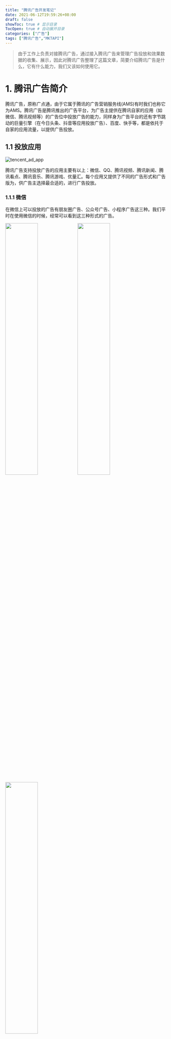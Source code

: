 ```yaml
---
title: "腾讯广告开发笔记"
date: 2021-06-12T19:59:26+08:00
draft: false
showToc: true # 显示目录
TocOpen: true # 自动展开目录
categories: ["广告"]
tags: ["腾讯广告","MKTAPI"]
---
```


> 由于工作上负责对接腾讯广告，通过接入腾讯广告来管理广告投放和效果数据的收集、展示，因此对腾讯广告整理了这篇文章，简要介绍腾讯广告是什么，它有什么能力，我们又该如何使用它。



# 1. 腾讯广告简介

腾讯广告，原称广点通，由于它属于腾讯的广告营销服务线(AMS)有时我们也称它为AMS。腾讯广告是腾讯推出的广告平台，为广告主提供在腾讯自家的应用（如微信、腾讯视频等）的广告位中投放广告的能力，同样身为广告平台的还有字节跳动的巨量引擎（在今日头条、抖音等应用投放广告）、百度、快手等，都是依托于自家的应用流量，以提供广告投放。



## 1.1 投放应用

![tencent_ad_app](https://blog-1304941664.cos.ap-guangzhou.myqcloud.com/article_material/advertisement/tencent_ad_app.png)

腾讯广告支持投放广告的应用主要有以上：微信、QQ、腾讯视频、腾讯新闻、腾讯看点、腾讯音乐、腾讯游戏、优量汇。每个应用又提供了不同的广告形式和广告版为，供广告主选择最合适的，进行广告投放。

### 1.1.1 微信

在微信上可以投放的广告有朋友圈广告、公众号广告、小程序广告这三种。我们平时在使用微信的时候，经常可以看到这三种形式的广告。

<img src="https://blog-1304941664.cos.ap-guangzhou.myqcloud.com/article_material/advertisement/tencent_ad_wechat_pyq.png" width="45%"><img src="https://blog-1304941664.cos.ap-guangzhou.myqcloud.com/article_material/advertisement/tencent_ad_wechat_gzh.png" width="45%"><img src="https://blog-1304941664.cos.ap-guangzhou.myqcloud.com/article_material/advertisement/tencent_ad_wechat_xcx.png" width="45%">

### 1.1.2 QQ

QQ上有手机QQ广告、QQ空间广告这两种形式。

<img src="https://blog-1304941664.cos.ap-guangzhou.myqcloud.com/article_material/advertisement/tencent_ad_qq_mobile.png" width="45%"><img src="https://blog-1304941664.cos.ap-guangzhou.myqcloud.com/article_material/advertisement/tencent_ad_qq_kongjian.png" width="45%">

### 1.1.3 腾讯视频

腾讯视频有闪屏、前贴片、信息流大图等版位可供广告投放展示选择。

<img src="https://blog-1304941664.cos.ap-guangzhou.myqcloud.com/article_material/advertisement/tencent_ad_video_shanping.png" width="45%"><img src="https://blog-1304941664.cos.ap-guangzhou.myqcloud.com/article_material/advertisement/tencent_ad_video_qiantiepian.png" width="45%"><img src="https://blog-1304941664.cos.ap-guangzhou.myqcloud.com/article_material/advertisement/tencent_ad_video_xinxiliu.png" width="45%">

### 1.1.4 常见广告版位

腾讯看点、优量广告、腾讯音乐支持的版位和腾讯视频较为相似，不再一一赘述。总结常见的广告版位有这么几种：

1. 闪屏：在刚打开APP时弹出的开屏广告，用户点击可以跳转到广告页面，或者几秒钟后进入应用。
2. 前贴片：以短视频的形式嵌入到播放的视频的前面几秒。
3. 信息流：在信息流APP中，将广告以原生形式混入信息流内容中，成为其中一个内容，一半还会有个"广告"等字样区别于其他普通的信息流。
4. 横幅：广告固定展示在APP页面的最上面或最下面一条内容。
5. 激励视频：播放一段视频，一定时间之后才可关闭，有时候看完激励视频可以获得游戏道具等奖励。
6. 视频暂停大图：播放视频暂停时，就会在画面中间弹出广告，恢复播放后又消失了。
7. 内容页：在文章底部融入广告内容展示。

具体的各个应用以及支持的广告形式和广告版位可以在帮助文档中详细查看：

https://e.qq.com/ads/helpcenter/detail?cid=2228&pid=4655



## 1.2 广告投放

腾讯广告投放管理平台（AD.QQ.COM），是为广告主提供的一站式广告投放系统，可触达腾讯生态包括微信朋友圈、微信公众号与小程序、QQ、腾讯信息流、腾讯音乐、腾讯新闻与腾讯视频、优量汇等全域流量，同时，通过广告管理、报表、资产等多种能力，帮助广告主实现营销推广的目标。

广告主在腾讯广告进行广告投放，主要分为三个部分：

1. 开通账户：如何开通系统账户以及分配角色。
2. 广告上新：创建一条广告的标准化流程，以及如何通过工具生产和管理投放所需的物料。
3. 广告优化：广告投放后可通过哪些能力分析广告效果以及进行优化操作。

![tencent_ad_steps](https://blog-1304941664.cos.ap-guangzhou.myqcloud.com/article_material/advertisement/tencent_ad_steps.png)

### 1.2.1 投放账户

腾讯广告投放账户的多账户管理是通过商务管家来完成的，通过商务管家可以实时、全面的跟踪管理的广告账号投放效果数据，通过免登陆功能进入投放端进行广告投放优化，共享投放的素材、人群包、落地页等资产数据。

### 1.2.2 广告创建

创建一条完整的广告由创建推广计划、设置广告、设置创意组成。

设置推广计划：计划类型（展示广告计划、搜索广告计划），推广目标（线上商品、应用、网页等），日预算，名称。

![tencent_ad_create_campaign_setting](https://blog-1304941664.cos.ap-guangzhou.myqcloud.com/article_material/advertisement/tencent_ad_create_campaign_setting.png)

设置广告：渠道包，广告版位（朋友圈、公众号、QQ、腾讯新闻等），定向，排期与出价出价，名称。

![tencent_ad_create_adgroup_setting_1](https://blog-1304941664.cos.ap-guangzhou.myqcloud.com/article_material/advertisement/tencent_ad_create_adgroup_setting_1.png)

![tencent_ad_create_adgroup_setting_2](https://blog-1304941664.cos.ap-guangzhou.myqcloud.com/article_material/advertisement/tencent_ad_create_adgroup_setting_2.png)
![tencent_ad_create_adgroup_setting_3](https://blog-1304941664.cos.ap-guangzhou.myqcloud.com/article_material/advertisement/tencent_ad_create_adgroup_setting_3.png)

设置创意：创意形式，素材，创意组件，跳转URL。

![tencent_ad_create_creative_setting_1](https://blog-1304941664.cos.ap-guangzhou.myqcloud.com/article_material/advertisement/tencent_ad_create_creative_setting_1.png)

![tencent_ad_create_creative_setting_2](https://blog-1304941664.cos.ap-guangzhou.myqcloud.com/article_material/advertisement/tencent_ad_create_creative_setting_2.png)

### 1.2.3 广告创建流程概念

**推广目标**

推广的产品形态，如商品推广、应用推广（iOS应用、Android应用、PC应用），公众号推广、网页推广、门店推广等。

**定向**

指定要投放或者要排除的用户的属性集合，投放广告选择合适的定向，可以控制什么用户看得到这条广告，什么用户看不到。属性可以是年龄、性别、设备、消费水平、设备品牌型号、地理位置等，还可以设置人群包直接指定用户群。

**售卖策略**

不同的广告版位支持不同的售卖规则，售卖方式包含以下几种：

- CPC：按每次点击付费
- CPM：按每千次曝光付费
- CPA：按每次下载付费
- oCPC：以点击计费的智能出价。选择特定优化目标，并提供期望平均转化成本后，系统预估每一次展示的转化价值，自动出价，按照点击扣费。
- oCPM：以展示计费的智能出价。选择特定优化目标，并提供期望平均转化成本后，系统预估每一次展示的转化价值，自动出价，按照展示扣费。

### 1.2.4 数据分析

数据报表有不同的口径区别，报表口径旨在向您展示不同统计视角下的报表结果，帮助您通过不同的评估视角，了解广告的表现效果。目前平台支持：广告播放、数据上报、激活时间三种报表口径。同一天的报表数据会因不同的报表口径产生差异。

以一条典型的广告转化链路来看，用户的每一个行为都有对应的时间，例如广告曝光的时间、激活发生的时间，这些行为归因到广告上之后，在不同口径的报表下，该行为会统计到不同日期的报表中去。 

![tencent_ad_data_report_seq](https://blog-1304941664.cos.ap-guangzhou.myqcloud.com/article_material/advertisement/tencent_ad_data_report_seq.png)

数据中心通过组合各种维度的查询，通过趋势图、柱状图、饼图等多种图形化或报表形式，及时、直观地掌握投放效果情况。

![tencent_ad_data_report](https://blog-1304941664.cos.ap-guangzhou.myqcloud.com/article_material/advertisement/tencent_ad_data_report.png)

### 1.2.5 转化归因

转化归因承载了客户接收数据（点击监测）、客户上报数据（上报行为、上报方式等）、平台归因（归因方式）以及投放对应的标的物、优化目标等概念，是打通数据和投放的重要模块。



# 2. 控制台

打开控制台链接：https://ad.qq.com/worktable/#/

登录之后可以看到名下的几个投放账户。

![tencent_ad_wordtable_1](https://blog-1304941664.cos.ap-guangzhou.myqcloud.com/article_material/advertisement/tencent_ad_wordtable_1.png)

在资产授权页面，可以在账号间进行创意素材、人群包、落地页等的夸张户授权。

![tencent_ad_wordtable_2](https://blog-1304941664.cos.ap-guangzhou.myqcloud.com/article_material/advertisement/tencent_ad_wordtable_2.png)

点进其中一个账号的投放平台页面。

在推广页面可以看到账号下的推广计划、广告、广告创意、商品、关键词的配置和数据的报表。

![tencent_ad_wordtable_3](https://blog-1304941664.cos.ap-guangzhou.myqcloud.com/article_material/advertisement/tencent_ad_wordtable_3.png)

在报表页面可以看到各个维度下指定时间范围和口径的数据报表。

![tencent_ad_wordtable_4](https://blog-1304941664.cos.ap-guangzhou.myqcloud.com/article_material/advertisement/tencent_ad_wordtable_4.png)

在资产页面，可以查看账号拥有的图片视频素材、商品广告、门店管理等内容。

![tencent_ad_wordtable_5](https://blog-1304941664.cos.ap-guangzhou.myqcloud.com/article_material/advertisement/tencent_ad_wordtable_5.png)

在工具页面中，有转化归因、点击检测、创意中心、各种落地页等辅助平台和工具。

![tencent_ad_wordtable_6](https://blog-1304941664.cos.ap-guangzhou.myqcloud.com/article_material/advertisement/tencent_ad_wordtable_6.png)



# 3. 开发文档

腾讯广告可以通过API和SDK的方式访问，进行广告创建和投放、资产管理、效果数据的获取等。

开发文档地址：https://developers.e.qq.com/docs/start

接口清单：https://developers.e.qq.com/docs/api/apilist

所有支持的接口都可以在这里搜索得到。

最新动态：https://developers.e.qq.com/news

最好定时地关注这一块的更新内容，对于新接口的增加或旧接口的下线都需要提前做出适配处理。

腾讯广告同时还支持PHP、Java、Go三种语言的SDK接入使用。



## 3.1 入门

### 3.1.1 授权认证

Token是在Marketing API操作指定账号的身份凭证，操作特定账号时，需要使用账号对开发者应用进行授权，来获取access_token和refresh_token。account_token是对账号调用接口时的凭证，默认有效期24小时。refresh_token是刷新access_token的凭证，用于获取新的access_token，默认有效期30自然日，每次刷新access_token的操作可自动刷新refresh_token有效期的起始计算时间。所有接口的调用在参数中传递access_token（授权令牌）来进行身份认证和鉴权，系统则会校验access_token有效、接口调用配额未用完、接口调用频次未超限，才会根据请求做出响应。

通过 OAuth 2.0 获得 access_token 的流程如下：

- 通过 OAuth 2.0 认证获得 authorization_code
- 使用 authorization_code 获得 access_token 和 refresh_token，接口地址为 https://api.e.qq.com/oauth/token
- 在 refresh_token 有效期内，用 refresh_token 通过 oauth/token 接口刷新 access_token
- 如果 refresh_token 失效，需要重新通过 OAuth 2.0 获得新的 access_token 和 refresh_token

获取 Authorization Code 请求地址为：https://developers.e.qq.com/oauth/authorize

获取或刷新 Access Token 请求地址为：https://api.e.qq.com/oauth/token

### 3.1.2 术语介绍

| 术语          | 名称                 | 描述                                                         |
| ------------- | -------------------- | ------------------------------------------------------------ |
| agency        | 代理商               | 为广告主投放并管理广告的代理机构。通过代理商创建帐号的广告主称之为子客，未通过代理商创建帐号的广告主称之为直客。 |
| account       | 客户帐号             | 通过腾讯广告平台开展推广业务的客户，包括代理商、直客、子客三种类型。每个客户在腾讯广告平台上可能有一个或多个帐号，每个帐号对应唯一的 account_id。仅广告主帐号（直客以及子客）才能投放广告。 |
| developer     | 开发者               | 开发者可以是客户（代理商、直客、子客）本人，也可以是第三方的技术公司。 |
| client_id     | 应用程序id           | 应用程序可以是网站、PC应用、手机应用，如广告客户自有的内部系统、广告代理商的 Trading Desk 系统。 |
| client_secret | 应用程序密钥         | 每个应用程序对应的密钥，在开发者创建的应用程序被审批通过时由系统分配。用于在 Marketing API 的鉴权认证过程中获得调用API的 access_token。每个应用程序对应唯一的 client_secret。 |
| access_token  | 授权令牌             | Marketing API 每次接口调用中用于鉴别权限的参数。             |
| DMP           | 腾讯广告数据管理平台 | 通过开放丰富的数据能力，为合作方提供智能化的人群画像分析，打破数据孤岛，分享数据红利，提升行业整体价值。 |

### 3.1.3 业务流程

![tencent_ad_process](https://blog-1304941664.cos.ap-guangzhou.myqcloud.com/article_material/advertisement/tencent_ad_process.jpg)

### 3.1.4 请求

Marketing API 请求URL约定了使用的协议、域名、模块、版本、资源及动作：其中协议使用HTTPS，版本号为当前最新版本号 v1.1，<RESOURCE_NAME>/<RESOURCE_ACTION>即接口请求路径。

https://api.e.qq.com/<API_VERSION>/<RESOURCE_NAME>/<RESOURCE_ACTION>

根据具体接口的要求设置 HTTP Method为 GET或POST。

**接口调用频次**

目前custom_audience_files/add及custom_tag_files/add两个接口对每个应用程序都有调用天频次限制，每个应用程序调用每个接口都有分钟频次限制，不同应用登记的调用次数不同。达到限制后需要暂停调用，5分钟后自动恢复正常。

**请求通用参数**

- access_token：授权令牌。
- timestamp：当前的时间戳，单位为秒，允许客户端请求最大时间误差为300秒。
- nonce：随机字串标识，不超过32个字符，由调用方自行生成，需保证全局唯一性。

所有get接口可用fields字段指定返回哪些字段的列表，否则返回当前接口返回字段的默认值。

**请求示例**

get请求获取推广计划

```bash
curl 'https://api.e.qq.com/v1.1/campaigns/get?access_token=<ACCESS_TOKEN>&timestamp=<TIMESTAMP>&nonce=<NONCE>' \
    -H 'Content-Type: application/json' \
    -d 'account_id=51959'
    -d 'fields=[campaign_id,campaign_name,campaign_type, daily_budget]'
```

post请求创建推广计划

```bash
curl 'https://api.e.qq.com/v1.1/campaigns/add?access_token=<ACCESS_TOKEN>&timestamp=<TIMESTAMP>&nonce=<NONCE>' \
    -H 'Content-Type: application/json' \
    -d '{
        account_id: 51959,
        campaign_name: test,
        campaign_type: CAMPAIGN_TYPE_NORMAL,
        daily_budget: 10000,
        promoted_object_type,PROMOTED_OBJECT_TYPE_APP_IOS
    }'
```

### 3.1.5 应答

响应数据结构如下：

- code：返回码，定义见 https://developers.e.qq.com/docs/reference/errorcode
- message：错误描述
- message_cn：中文错误描述
- data：资源数据，具体返回内容见各接口
- errors：详细错误信息

应答流程如下：

![tencent_ad_response](https://blog-1304941664.cos.ap-guangzhou.myqcloud.com/article_material/advertisement/tencent_ad_response.jpg)



## 3.2 账号管理

包括推广帐号的资料查询和修改、帐号余额及今日实时消耗、帐号资金流水查询等功能。代理商可以开通新的推广帐号，并在代理商帐号及子客户的推广帐号之间进行资金划转。

广告账号又称为广告主（advertiser），即一个腾讯广告投放广告的账号单位。

广告账号 advertiser 支持以下接口：

- 添加子客
- 更新广告主信息
- 查询广告主信息
- 查询商务管家账号下的广告主
- 查询商务管家或同主体下广告主

资质 qualification，支持增删改查操作。

资金账户 fund，支持资金账户信息、余额消耗、流水明细等获取，代理商和子客间转账等操作。



## 3.3 营销资产

推广目标 promoted_objects 是指对应推广的app、网页等应用，推广目标id在推广目标类型为iOS或Android app时通常指app store id 或者应用宝id，支持创建更新获取操作，以及获取渠道包。

落地页 pages 是广告点击后跳转的网页，支持查询列表、获取模版、创建和删除落地页等操作。

图片 images 支持增删改查操作。

视频 videos 支持增删改查操作。

品牌形象 brand 指应用的icon，是一个正方形图片，支持创建和获取操作。

商品库 product_catalogs 支持商品库创建获取，商品创建获取等操作。

微信原生页 wechat_pages 是在微信投放广告点击后的落地页，支持创建删除获取操作。

资产授权 asset_permissions 指多个账号间资产使用权限的授权，支持权限授予回收确认等操作。

朋友圈头像昵称跳转页 profiles 是朋友圈投放广告的头像点击后的跳转页面，支持创建删除获取操作。



## 3.4 广告管理

腾讯广告的广告层级如下，账号下依次是推广计划campaign、广告主adgroup、广告ad，其中广告创意的很多信息被抽离出来广告创意adcreative。

![tencent_ad_ad_level](https://blog-1304941664.cos.ap-guangzhou.myqcloud.com/article_material/advertisement/tencent_ad_ad_level.png)

### 3.4.1 推广计划

推广计划 campaign 是指一系列共享相同营销主题和预算的广告集合。

可以设置推广目标、日预算、投放速度等设置。

支持增删改查操作。

### 3.4.2 广告组

广告组 adgroup 是推广计划下的单元，是广告投放设置最丰富的一级。

包含投放日期时间、具体推广目标、投放广告版位、出价方式和金额、计费方式、优化目标、广告定向条件、转化id、智能投放等信息。

支持增删改查操作。

### 3.4.3 广告

广告 ad 是广告组和广告创意的组合，最广告投放最小层级。

包括开关状态、曝光点击监控地址等设置。

支持增删改查操作。

### 3.4.4 广告创意

广告创意 adcreative 由创意形式、创意元素、广告版位等多个属性组成。

创意设置一个广告创意包含什么元素、对应哪种广告版为、使用的视频图片素材文案等信息。创意元素跟不同的创意形式相关，通过创意形式查询接口获取并拼装生成，也可以在创意形式查询工具中查询：https://developers.e.qq.com/docs/tools/adcreative_template

支持增删改查操作。

### 3.4.5 动态创意

动态创意 dynamic_creative 是设置多种图片、视频、文案等元素，系统自动组合出所有创意。

在创建一个动态创意后，创建广告组使用该动态创意id，系统会自动根据所有组合，创建出对应广告创意和广告。并且动态创意在由一个广告组使用后，不能再被其他广告组使用。通过创意形式查询接口获取并拼装生成。

支持创建更新获取操作。

### 3.4.6 定向

定向 targeting 是将各种特征和行为标签组合的设置，可以被多个广告组使用。

特征标签包含：地理位置、年龄、性别、用户状态、用户行为、设备、天气、定向或排除人群等。

支持增删改查以及分享的操作。

### 3.4.7 批量操作

批量操作包含了广告主、推广计划、广告组、广告等的批量修改操作，以及异步任务相关接口。



## 3.5 数据洞察

提供广告数据洞察和人群画像洞察等能力。通过广告洞察分析数据，可以实时监控广告投放效果并进行优化，还可以进一步了解您的广告受众分布。通过对人群画像维度洞察，可以了解您基于人群管理模块创建的目标人群的特征分布情况，便于您更好的优化广告创意，指导营销策略，为进一步制定投放提供参考依据。

获取日报表和获取小时报表提供了获取制定日期范围内的天粒度或小时粒度的数据报表，数据包含消耗金额、曝光点击注册量、留存人数、付费人数金额等。报表类型级别可选账号级别、计划级别、广告组级别、广告级别、素材级别、创意形式级别等，以不同的维度汇总数据。时间口径可以选择请求时间口径、上报时间口径、激活时间口径，控制数据统计的口径。

还支持获取定向标签报表、获取落地页报表等接口。



## 3.6 人群管理

客户人群 custom_audience 是指一批用户的设备号，以用于定向或者排除以创建广告投放，支持增删改查操作。

还涉及人群的数据文件创建和获取接口、人群覆盖数预估接口、人群授权接口等。



## 3.7 投放辅助工具

创意形式 adcreative_template 指不同投放版位、推广目标下的创意中创意元素的拼装规则。支持创意形式列表和详情查询操作。

转化 conversion 整合了上报方式、归因方式、监控链接、优化目标等设置，用于广告组创建时指定。支持新增和获取操作。



## 3.8 附录

返回码：https://developers.e.qq.com/docs/reference/errorcode?version=1.3&_preview=1

枚举值：https://developers.e.qq.com/docs/reference/enum?version=1.3&_preview=1



# 参考

- [腾讯广告](https://e.qq.com/ads/)
- [腾讯广告帮助中心](https://e.qq.com/ads/helpcenter/)
- [腾讯广告开发文档](https://developers.e.qq.com/docs/start)

